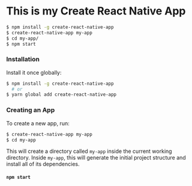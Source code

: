 # This is my Create React Native App

```sh
$ npm install -g create-react-native-app
$ create-react-native-app my-app
$ cd my-app/
$ npm start
```

### Installation

Install it once globally:

```sh
$ npm install -g create-react-native-app
  # or
$ yarn global add create-react-native-app
```

### Creating an App

To create a new app, run:

```sh
$ create-react-native-app my-app
$ cd my-app
```

This will create a directory called `my-app` inside the current working directory. Inside `my-app`, this will generate the initial project structure and install all of its dependencies.

#### `npm start`
